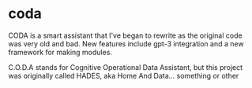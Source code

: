 # coda
CODA is a smart assistant that I've began to rewrite as the original code was very old and bad. New features include gpt-3 integration and a new framework for making modules.

C.O.D.A stands for Cognitive Operational Data Assistant, but this project was originally called HADES, aka Home And Data... something or other

